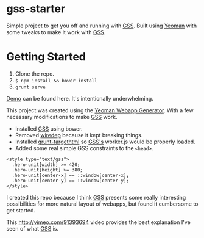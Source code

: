 gss-starter
===========

Simple project to get you off and running with [GSS](http://gridstylesheets.org/). Built using [Yeoman](http://yeoman.io/) with some tweaks to make it work with [GSS](http://gridstylesheets.org/).

# Getting Started
1. Clone the repo.
2. `$ npm install && bower install`
3. `grunt serve`

[Demo](http://wl3.me/gss-starter/) can be found here. It's intentionally underwhelming.

This project was created using the [Yeoman Webapp Generator](https://github.com/yeoman/generator-webapp). With a few necessary modifications to make [GSS](http://gridstylesheets.org/) work.
* Installed [GSS](http://gridstylesheets.org/) using bower.
* Removed [wiredep](https://github.com/taptapship/wiredep) because it kept breaking things.
* Installed [grunt-targethtml](https://github.com/changer/grunt-targethtml) so [GSS's](http://gridstylesheets.org/) worker.js would be properly loaded.
* Added some real simple GSS constraints to the `<head>`.
```
<style type="text/gss">
  .hero-unit[width] >= 420;
  .hero-unit[height] >= 380;
  .hero-unit[center-x] == ::window[center-x];
  .hero-unit[center-y] == ::window[center-y];
</style>
```

I created this repo because I think [GSS](http://gridstylesheets.org/) presents some really interesting possibilities for more natural layout of webapps, but found it cumbersome to get started.

This http://vimeo.com/91393694 video provides the best explanation I've seen of what [GSS](http://gridstylesheets.org/) is.
